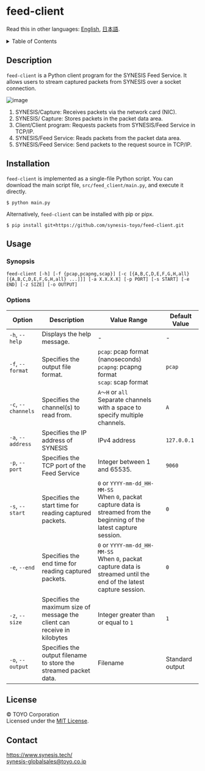 # feed-client

Read this in other languages: [English](README.md), [日本語](README.ja.md).

<!-- TOC -->
<details>
  <summary>Table of Contents</summary>
  <ol>
    <li><a href="#description">Description</a></li>
    <li><a href="#installation">Installation</a></li>
    <li><a href="#usage">Usage</a></li>
    <li><a href="#license">License</a></li>
    <li><a href="#contact">Contact</a></li>
  </ol>
</details>

## Description

`feed-client` is a Python client program for the SYNESIS Feed Service. It allows users to stream captured packets from SYNESIS over a socket connection.

![image](https://github.com/user-attachments/assets/a2b286ca-09b2-4730-ba21-1046c8a6371d)

1. SYNESIS/Capture: Receives packets via the network card (NIC).
2. SYNESIS/ Capture: Stores packets in the packet data area.
3. Client/Client program: Requests packets from SYNESIS/Feed Service in TCP/IP.
4. SYNESIS/Feed Service: Reads packets from the packet data area.
5. SYNESIS/Feed Service: Send packets to the request source in TCP/IP.

## Installation
`feed-client` is implemented as a single-file Python script. You can download the main script file, `src/feed_client/main.py`, and execute it directly.
``` shell
$ python main.py
```

Alternatively, `feed-client` can be installed with pip or pipx.
``` shell
$ pip install git+https://github.com/synesis-toyo/feed-client.git
```

## Usage

### Synopsis
```
feed-client [-h] [-f {pcap,pcapng,scap}] [-c [{A,B,C,D,E,F,G,H,all} [{A,B,C,D,E,F,G,H,all} ...]]] [-a X.X.X.X] [-p PORT] [-s START] [-e END] [-z SIZE] [-o OUTPUT]
```

### Options

| Option             | Description                                                               | Value Range                                                                                                                               | Default Value   |
|--------------------|---------------------------------------------------------------------------|-------------------------------------------------------------------------------------------------------------------------------------------|-----------------|
| `-h`, `--help`     | Displays the help message.                                                | -                                                                                                                                         | -               |
| `-f`, `--format`   | Specifies the output file format.                                         | `pcap`: pcap format (nanoseconds)<br>`pcapng`: pcapng format<br>`scap`: scap format                                                       | `pcap`          |
| `-c`, `--channels` | Specifies the channel(s) to read from.                                    | `A～H` or `all`<br>Separate channels with a space to specify multiple channels.                                                           | `A`             |
| `-a`, `--address`  | Specifies the IP address of SYNESIS                                       | IPv4 address                                                                                                                              | `127.0.0.1`     |
| `-p`, `--port`     | Specifies the TCP port of the Feed Service                                | Integer between 1 and 65535.                                                                                                              | `9060`          |
| `-s`, `--start`    | Specifies the start time for reading captured packets.                    | `0` or `YYYY-mm-dd_HH-MM-SS`<br>When `0`, packat capture data is streamed from the beginning of the latest capture session. | `0`             |
| `-e`, `--end`      | Specifies the end time for reading captured packets.                      | `0` or `YYYY-mm-dd_HH-MM-SS`<br>When `0`, packat capture data is streamed until the end of the latest capture session.            | `0`             |
| `-z`, `--size`     | Specifies the maximum size of message the client can receive in kilobytes | Integer greater than or equal to `1`                                                                                                      | `1`             |
| `-o`, `--output`   | Specifies the output filename to store the streamed packet data.          | Filename                                                                                                                                  | Standard output |

## License  
© TOYO Corporation  
Licensed under the [MIT License](https://github.com/synesis-toyo/FeedService?tab=MIT-1-ov-file).

## Contact
https://www.synesis.tech/  
[synesis-globalsales@toyo.co.jp](<mailto:synesis-globalsales@toyo.co.jp>)




